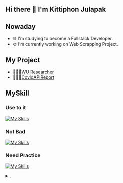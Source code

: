 ## Hi there 👋 I'm Kittiphon Julapak
## Nowaday
- 🌐 I'm studying to become a Fullstack Developer.
- ⚙️ I’m currently working on Web Scrapping Project.
## My Project
- 🧑🏻‍🔬[WU Researcher](https://wu-researcher.web.app/)
- 🧑🏻‍🔬[CovidAPIReport]((https://covid19-api-liart.vercel.app/))
## MySkill
### Use to it
  [![My Skills](https://skillicons.dev/icons?i=html,css,bootstrap,js,express,nodejs,postman,mongodb,python,github)](https://skillicons.dev)
### Not Bad
  [![My Skills](https://skillicons.dev/icons?i=react,c,git,mysql,php,regex,raspberrypi,arduino)](https://skillicons.dev)
### Need Practice
  [![My Skills](https://skillicons.dev/icons?i=java,ts)](https://skillicons.dev)
<details>
  <summary>.</summary>
  
  <br>*P.S. If I don't practice any of them often, they're all in the "Need Practice" category.😭*
  
</details>
<!--
**KittiDJu/KittiDJu** is a ✨ _special_ ✨ repository because its `README.md` (this file) appears on your GitHub profile.

Here are some ideas to get you started:
## Nowaday
- 🔭 I’m currently working on ...
- 🌱 I’m currently learning ...
- 👯 I’m looking to collaborate on ...
- 🤔 I’m looking for help with ...
- 💬 Ask me about ...
- 📫 How to reach me: ...
- 😄 Pronouns: ...
- ⚡ Fun fact: ...
-->
